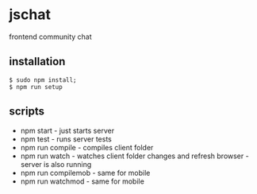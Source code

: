 jschat
======

frontend community chat

## installation

```
$ sudo npm install;
$ npm run setup
```

## scripts

* npm start - just starts server
* npm test - runs server tests
* npm run compile - compiles client folder
* npm run watch - watches client folder changes and refresh browser - server is also running
* npm run compilemob - same for mobile
* npm run watchmod - same for mobile

